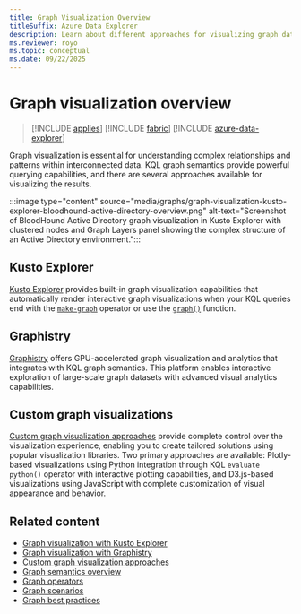 ```yaml
---
title: Graph Visualization Overview
titleSuffix: Azure Data Explorer
description: Learn about different approaches for visualizing graph data from KQL queries, including built-in tools and custom visualization solutions.
ms.reviewer: royo
ms.topic: conceptual
ms.date: 09/22/2025
---
```


# Graph visualization overview

> [!INCLUDE [applies](../includes/applies-to-version/applies.md)] [!INCLUDE [fabric](../includes/applies-to-version/fabric.md)] [!INCLUDE [azure-data-explorer](../includes/applies-to-version/azure-data-explorer.md)]

Graph visualization is essential for understanding complex relationships and patterns within interconnected data. KQL graph semantics provide powerful querying capabilities, and there are several approaches available for visualizing the results.

:::image type="content" source="media/graphs/graph-visualization-kusto-explorer-bloodhound-active-directory-overview.png" alt-text="Screenshot of BloodHound Active Directory graph visualization in Kusto Explorer with clustered nodes and Graph Layers panel showing the complex structure of an Active Directory environment.":::

## Kusto Explorer

[Kusto Explorer](graph-visualization-kusto-explorer.md) provides built-in graph visualization capabilities that automatically render interactive graph visualizations when your KQL queries end with the [`make-graph`](make-graph-operator.md) operator or use the [`graph()`](graph-function.md) function.

## Graphistry

[Graphistry](graph-visualization-graphistry.md) offers GPU-accelerated graph visualization and analytics that integrates with KQL graph semantics. This platform enables interactive exploration of large-scale graph datasets with advanced visual analytics capabilities.

## Custom graph visualizations

[Custom graph visualization approaches](graph-visualization-custom.md) provide complete control over the visualization experience, enabling you to create tailored solutions using popular visualization libraries. Two primary approaches are available: Plotly-based visualizations using Python integration through KQL `evaluate python()` operator with interactive plotting capabilities, and D3.js-based visualizations using JavaScript with complete customization of visual appearance and behavior.

## Related content

- [Graph visualization with Kusto Explorer](graph-visualization-kusto-explorer.md)
- [Graph visualization with Graphistry](graph-visualization-graphistry.md)
- [Custom graph visualization approaches](graph-visualization-custom.md)
- [Graph semantics overview](graph-semantics-overview.md)
- [Graph operators](graph-operators.md)
- [Graph scenarios](graph-scenarios.md)
- [Graph best practices](graph-best-practices.md)
